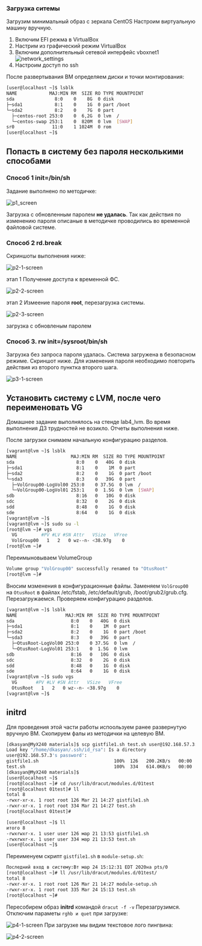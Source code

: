 ### Загрузка ситемы
Загрузим минимальный образ с зеркала CentOS
Настроим виртуальную машину вручную.
1. Включим EFI режма в VirtualBox
1. Настрим из графический режим VirtualBox
1. Включим дополнительный сетевой интерфейс vboxnet1
![network_settings](https://github.com/tarrascue/grub/assets/117171128/c739af68-7ae4-4351-92a3-01f58ef22d96)
2. Настроим доступ по ssh

После развертывания ВМ определяем диски и точки монтирования:
```Bash
[user@localhost ~]$ lsblk
NAME            MAJ:MIN RM  SIZE RO TYPE MOUNTPOINT
sda               8:0    0    8G  0 disk
├─sda1            8:1    0    1G  0 part /boot
└─sda2            8:2    0    7G  0 part
  ├─centos-root 253:0    0  6,2G  0 lvm  /
  └─centos-swap 253:1    0  820M  0 lvm  [SWAP]
sr0              11:0    1 1024M  0 rom
[user@localhost ~]$
```
## Попасть в систему без пароля несколькими способами
### Способ 1 **init=/bin/sh**
Задание выполнено по методичке:

![p1_screen](https://github.com/tarrascue/grub/assets/117171128/69e27478-f15d-4f34-a14b-d61d889cf9d7)

Загрузка с обновленным паролем **не удалась**. Так как действия по изменению пароля описаные в методичке проводились во временной файловой системе.

### Способ 2 **rd.break**
Скриншоты выполнения ниже:

![p2-1-screen](https://github.com/tarrascue/grub/assets/117171128/2e3120aa-9e1f-4fd3-b556-9e7127422378)

этап 1 Получение доступа к временной ФС.

![p2-2-screen](https://github.com/tarrascue/grub/assets/117171128/555ca6ee-df46-4bd2-95a4-944cf7d7677f)

этап 2 Измеение пароля **root**, перезагрузка системы.

![p2-3-screen](https://github.com/tarrascue/grub/assets/117171128/9603fade-6902-4386-b878-b8ac7d45b6da)

загрузка с обновленым паролем

### Способ 3. **rw init=/sysroot/bin/sh**
Загрузка без запроса пароля удалась. Система загружена в безопасном режиме. Скриншот ниже. Для изменения пароля необходимо повторить действия из второго пунктка второго шага.

![p3-1-screen](https://github.com/tarrascue/grub/assets/117171128/f778f04d-b79f-4f84-91e0-53dd9fcfecbc)
## Установить систему с LVM, после чего переименовать VG
Домашнее задание выполнялось на стенде lab4_lvm. Во время выполнения ДЗ трудностей не возикло. Отчеты выполнения ниже.

После загрузки снимаем начальную конфигурацию разделов.

```Bash
[vagrant@lvm ~]$ lsblk
NAME                    MAJ:MIN RM  SIZE RO TYPE MOUNTPOINT
sda                       8:0    0   40G  0 disk
├─sda1                    8:1    0    1M  0 part
├─sda2                    8:2    0    1G  0 part /boot
└─sda3                    8:3    0   39G  0 part
  ├─VolGroup00-LogVol00 253:0    0 37.5G  0 lvm  /
  └─VolGroup00-LogVol01 253:1    0  1.5G  0 lvm  [SWAP]
sdb                       8:16   0   10G  0 disk
sdc                       8:32   0    2G  0 disk
sdd                       8:48   0    1G  0 disk
sde                       8:64   0    1G  0 disk
[vagrant@lvm ~]$
[vagrant@lvm ~]$ sudo su -l
[root@lvm ~]# vgs
  VG         #PV #LV #SN Attr   VSize   VFree
  VolGroup00   1   2   0 wz--n- <38.97g    0
[root@lvm ~]#
```
Переимыновываем VolumeGroup
```bash
Volume group "VolGroup00" successfully renamed to "OtusRoot"
[root@lvm ~]#
```
Вносим мзменения в конфигурационные файлы. Заменяем `VolGroup00` на `OtusRoot` в файлах /etc/fstab, /etc/default/grub, /boot/grub2/grub.cfg. Перезагружаемся. Проверяем конфигурацию разделов.
```Bash
[vagrant@lvm ~]$ lsblk
NAME                  MAJ:MIN RM  SIZE RO TYPE MOUNTPOINT
sda                     8:0    0   40G  0 disk
├─sda1                  8:1    0    1M  0 part
├─sda2                  8:2    0    1G  0 part /boot
└─sda3                  8:3    0   39G  0 part
  ├─OtusRoot-LogVol00 253:0    0 37.5G  0 lvm  /
  └─OtusRoot-LogVol01 253:1    0  1.5G  0 lvm
sdb                     8:16   0   10G  0 disk
sdc                     8:32   0    2G  0 disk
sdd                     8:48   0    1G  0 disk
sde                     8:64   0    1G  0 disk
[vagrant@lvm ~]$ sudo vgs
  VG       #PV #LV #SN Attr   VSize   VFree
  OtusRoot   1   2   0 wz--n- <38.97g    0
[vagrant@lvm ~]$
```
## initrd
Для проведения этой части работы испоользуем ранее развернутую вручную ВМ. Скопируем фалы из методички на целевую ВМ.
```bash
[dkasyan@MyX240 materials]$ scp gistfile1.sh test.sh user@192.168.57.3:/home/user/
Load key "/home/dkasyan/.ssh/id_rsa": Is a directory
user@192.168.57.3's password':
gistfile1.sh                            100%  126   200.2KB/s   00:00
test.sh                                 100%  334   614.0KB/s   00:00
[dkasyan@MyX240 materials]$
[user@localhost ~]$
[root@localhost ~]# cd /usr/lib/dracut/modules.d/01test
[root@localhost 01test]# ll
total 8
-rwxr-xr-x. 1 root root 126 Mar 21 14:27 gistfile1.sh
-rwxr-xr-x. 1 root root 334 Mar 21 14:27 test.sh
[root@localhost 01test]#

[user@localhost ~]$ ll
итого 8
-rwxrwxr-x. 1 user user 126 мар 21 13:53 gistfile1.sh
-rwxrwxr-x. 1 user user 334 мар 21 13:53 test.sh
[user@localhost ~]$
```
Переименуем скрипт `gistfile1.sh` в `module-setup.sh`:
```bash
Последний вход в систему:Вт мар 24 15:12:31 EDT 2020на pts/0
[root@localhost ~]# ll /usr/lib/dracut/modules.d/01test/
total 8
-rwxr-xr-x. 1 root root 126 Mar 21 14:27 module-setup.sh
-rwxr-xr-x. 1 root root 335 Mar 24 15:13 test.sh
[root@localhost ~]#
```
Пересобирем образ **initrd** командой `dracut -f -v`
Перезагрузимся.
Отключим параметы `rghb и quet` при загрузке:


![p4-1-screen](https://github.com/tarrascue/grub/assets/117171128/d43ef02e-3760-44c5-af7d-1066348a92c3)
При загрузке мы видим текстовое лого пингвина:

![p4-2-screen](https://github.com/tarrascue/grub/assets/117171128/7e5c2f26-1e3a-4032-8bbb-46e57b07ef5d)
